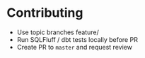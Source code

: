 # Contributing
- Use topic branches feature/<ticket>
- Run SQLFluff / dbt tests locally before PR
- Create PR to `master` and request review
